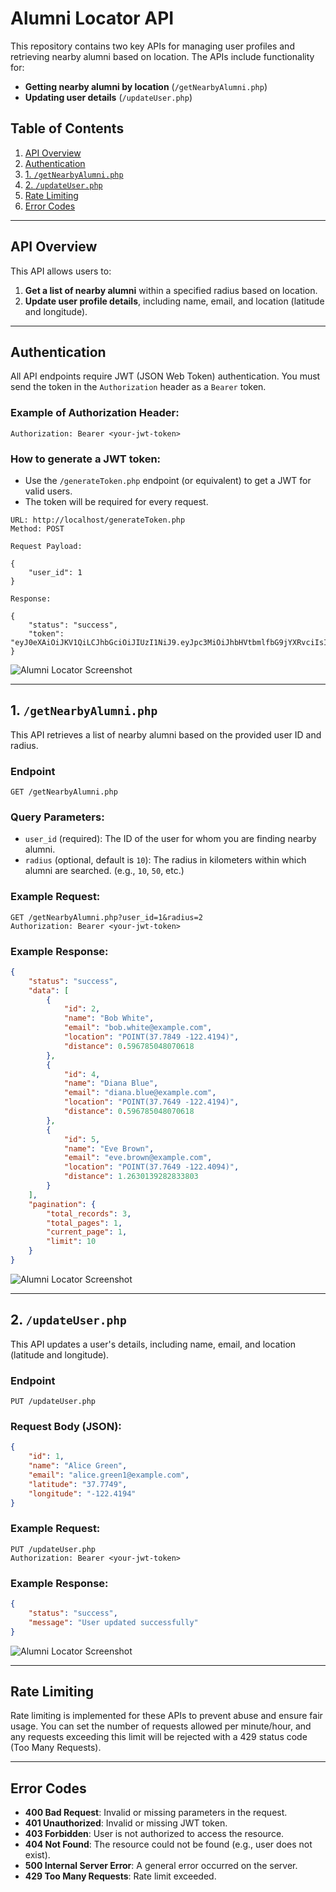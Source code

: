
# Alumni Locator API

This repository contains two key APIs for managing user profiles and retrieving nearby alumni based on location. The APIs include functionality for:

- **Getting nearby alumni by location** (`/getNearbyAlumni.php`)
- **Updating user details** (`/updateUser.php`)

## Table of Contents

1. [API Overview](#api-overview)
2. [Authentication](#authentication)
3. [1. `/getNearbyAlumni.php`](#1-getnearbyalumniphp)
4. [2. `/updateUser.php`](#2-updateuserphp)
5. [Rate Limiting](#rate-limiting)
6. [Error Codes](#error-codes)

---

## API Overview

This API allows users to:
1. **Get a list of nearby alumni** within a specified radius based on location.
2. **Update user profile details**, including name, email, and location (latitude and longitude).

---

## Authentication

All API endpoints require JWT (JSON Web Token) authentication. You must send the token in the `Authorization` header as a `Bearer` token.

### Example of Authorization Header:
```
Authorization: Bearer <your-jwt-token>
```

### How to generate a JWT token:
- Use the `/generateToken.php` endpoint (or equivalent) to get a JWT for valid users.
- The token will be required for every request.

```
URL: http://localhost/generateToken.php
Method: POST

Request Payload:

{
    "user_id": 1
}

Response:

{
    "status": "success",
    "token": "eyJ0eXAiOiJKV1QiLCJhbGciOiJIUzI1NiJ9.eyJpc3MiOiJhbHVtbmlfbG9jYXRvciIsImlhdCI6MTczNDMzNzY4NSwiZXhwIjoxNzM0MzQxMjg1LCJ1c2VyX2lkIjoxfQ.gw5TIgeQZ7T_PV4Mld31c9YB9a8AFJKSH7jfSJQ6wDw"
}
```

![Alumni Locator Screenshot](images/generateToken.png)

---

## 1. `/getNearbyAlumni.php`

This API retrieves a list of nearby alumni based on the provided user ID and radius.

### Endpoint
```
GET /getNearbyAlumni.php
```

### Query Parameters:
- `user_id` (required): The ID of the user for whom you are finding nearby alumni.
- `radius` (optional, default is `10`): The radius in kilometers within which alumni are searched. (e.g., `10`, `50`, etc.)

### Example Request:
```
GET /getNearbyAlumni.php?user_id=1&radius=2
Authorization: Bearer <your-jwt-token>
```

### Example Response:
```json
{
    "status": "success",
    "data": [
        {
            "id": 2,
            "name": "Bob White",
            "email": "bob.white@example.com",
            "location": "POINT(37.7849 -122.4194)",
            "distance": 0.596785048070618
        },
        {
            "id": 4,
            "name": "Diana Blue",
            "email": "diana.blue@example.com",
            "location": "POINT(37.7649 -122.4194)",
            "distance": 0.596785048070618
        },
        {
            "id": 5,
            "name": "Eve Brown",
            "email": "eve.brown@example.com",
            "location": "POINT(37.7649 -122.4094)",
            "distance": 1.2630139282833803
        }
    ],
    "pagination": {
        "total_records": 3,
        "total_pages": 1,
        "current_page": 1,
        "limit": 10
    }
}
```

![Alumni Locator Screenshot](images/getNearbyAlumni.png)

---

## 2. `/updateUser.php`

This API updates a user's details, including name, email, and location (latitude and longitude).

### Endpoint
```
PUT /updateUser.php
```

### Request Body (JSON):
```json
{
    "id": 1,
    "name": "Alice Green",
    "email": "alice.green1@example.com",
    "latitude": "37.7749",
    "longitude": "-122.4194"
}
```

### Example Request:
```
PUT /updateUser.php
Authorization: Bearer <your-jwt-token>
```

### Example Response:
```json
{
    "status": "success",
    "message": "User updated successfully"
}
```

![Alumni Locator Screenshot](images/updateUser.png)

---

## Rate Limiting

Rate limiting is implemented for these APIs to prevent abuse and ensure fair usage. You can set the number of requests allowed per minute/hour, and any requests exceeding this limit will be rejected with a 429 status code (Too Many Requests).

---

## Error Codes

- **400 Bad Request**: Invalid or missing parameters in the request.
- **401 Unauthorized**: Invalid or missing JWT token.
- **403 Forbidden**: User is not authorized to access the resource.
- **404 Not Found**: The resource could not be found (e.g., user does not exist).
- **500 Internal Server Error**: A general error occurred on the server.
- **429 Too Many Requests**: Rate limit exceeded.
